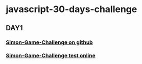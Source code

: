 # javascript-30-days-challenge

## DAY1
<a href="https://github.com/MoualiMust/Simon-Game-Challenge.git"><h3> Simon-Game-Challenge on github </h3></a>

<a href="https://moualimust.github.io/Simon-Game-Challenge/"><h3> Simon-Game-Challenge test online </h3></a>
